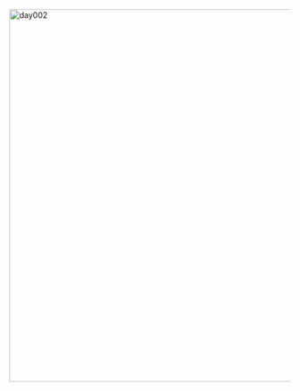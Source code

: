 <img width="666" alt="day002" src="https://user-images.githubusercontent.com/73212666/98769804-7abf1180-23bf-11eb-9c7f-405b5605d506.png">
